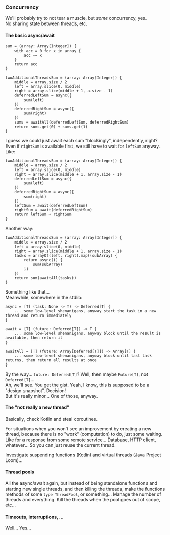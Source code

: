 ### Concurrency

We'll probably try to not tear a muscle, but _some_ concurrency, yes.\
No sharing state between threads, etc.

#### The basic async/await

```
sum = (array: Array[Integer]) {
    with acc = 0 for x in array {
        acc += x
    }
    return acc
}
```
```
twoAdditionalThreadsSum = (array: Array[Integer]) {
    middle = array.size / 2
    left = array.slice(0, middle)
    right = array.slice(middle + 1, a.size - 1)
    deferredLeftSum = async({
        sum(left)
    })
    deferredRightSum = async({
        sum(right)
    })
    sums = awaitAll(deferredLeftSum, deferredRightSum)
    return sums.get(0) + sums.get(1)
}
```

I guess we could just await each sum "blockingly", independently, right? Even if `rightSum` is available first,
we still have to wait for `leftSum` anyway. Like:

```
twoAdditionalThreadsSum = (array: Array[Integer]) {
    middle = array.size / 2
    left = array.slice(0, middle)
    right = array.slice(middle + 1, array.size - 1)
    deferredLeftSum = async({
        sum(left)
    })
    deferredRightSum = async({
        sum(right)
    })
    leftSum = await(deferredLeftSum)
    rightSum = await(deferredRightSum)
    return leftSum + rightSum
}
```

Another way:

```
twoAdditionalThreadsSum = (array: Array[Integer]) {
    middle = array.size / 2
    left = array.slice(0, middle)
    right = array.slice(middle + 1, array.size - 1)
    tasks = arrayOf(left, right).map((subArray) {
        return async(() {
            sum(subArray)
        })
    })
    return sum(awaitAll(tasks))
}
```

Something like that...\
Meanwhile, somewhere in the stdlib:

```
async = [T] (task: None -> T) -> Deferred[T] {
    ... some low-level shenanigans, anyway start the task in a new thread and return immediately
}

await = [T] (future: Deferred[T]) -> T {
    ... some low-level shenanigans, anyway block until the result is available, then return it
}

awaitAll = [T] (future: Array[Deferred[T]]) -> Array[T] {
    ... some low-level shenanigans, anyway block until last task returns, then return all results at once
}
```

By the way... `future: Deferred[T]`? Well, then maybe `Future[T]`, not `Deferred[T]`...\
Ah, we'll see. You get the gist. Yeah, I know, this is supposed to be a "design snapshot". Decision!\
But it's really minor... One of those, anyway.

#### The "not really a new thread"

Basically, check Kotlin and steal coroutines.

For situations when you won't see an improvement by creating a new thread, because there is no "work" (computation) to do, just some waiting.\
Like for a response from some remote service... Database, HTTP client, whatever... So you can just reuse the current thread.

Investigate suspending functions (Kotlin) and virtual threads (Java Project Loom)...

#### Thread pools

All the async/await again, but instead of being standalone functions and starting new single threads, and then killing the threads,
make the functions methods of some `type ThreadPool`, or something... Manage the number of threads and everything.
Kill the threads when the pool goes out of scope, etc...

#### Timeouts, interruptions, ...

Well... Yes...